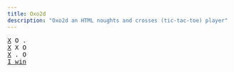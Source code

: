 ```yaml
---
title: Oxo2d 
description: "Oxo2d an HTML noughts and crosses (tic-tac-toe) player"
---
```


<pre class="oxo2d">
<u>X</u> O .
<u>X</u> X O
<u>X</u> . O
<a href="../">I win</a>
</pre>
